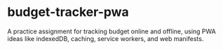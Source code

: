 # budget-tracker-pwa
A practice assignment for tracking budget online and offline, using PWA ideas like indexedDB, caching, service workers, and web manifests.
